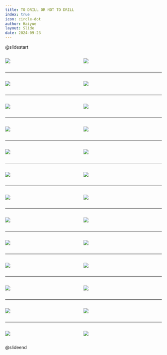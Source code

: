 ```yaml
---
title: TO DRILL OR NOT TO DRILL
index: true
icon: circle-dot
author: Haiyue
layout: Slide
date: 2024-09-23
---
```

 
@slidestart

<div style="display:flex">
<div style="flex:1">

![](https://raw.githubusercontent.com/yclord/reading/refs/heads/master/english/Level-W/TO%20DRILL%20OR%20NOT%20TO%20DRILL/001.webp)
</div>
<div style="flex:1">

![](https://raw.githubusercontent.com/yclord/reading/refs/heads/master/english/Level-W/TO%20DRILL%20OR%20NOT%20TO%20DRILL/002.webp)
</div>
</div>

---

<div style="display:flex">
<div style="flex:1">

![](https://raw.githubusercontent.com/yclord/reading/refs/heads/master/english/Level-W/TO%20DRILL%20OR%20NOT%20TO%20DRILL/003.webp)
</div>
<div style="flex:1">

![](https://raw.githubusercontent.com/yclord/reading/refs/heads/master/english/Level-W/TO%20DRILL%20OR%20NOT%20TO%20DRILL/004.webp)
</div>
</div>

---

<div style="display:flex">
<div style="flex:1">

![](https://raw.githubusercontent.com/yclord/reading/refs/heads/master/english/Level-W/TO%20DRILL%20OR%20NOT%20TO%20DRILL/005.webp)
</div>
<div style="flex:1">

![](https://raw.githubusercontent.com/yclord/reading/refs/heads/master/english/Level-W/TO%20DRILL%20OR%20NOT%20TO%20DRILL/006.webp)
</div>
</div>

---

<div style="display:flex">
<div style="flex:1">

![](https://raw.githubusercontent.com/yclord/reading/refs/heads/master/english/Level-W/TO%20DRILL%20OR%20NOT%20TO%20DRILL/007.webp)
</div>
<div style="flex:1">

![](https://raw.githubusercontent.com/yclord/reading/refs/heads/master/english/Level-W/TO%20DRILL%20OR%20NOT%20TO%20DRILL/008.webp)
</div>
</div>

---

<div style="display:flex">
<div style="flex:1">

![](https://raw.githubusercontent.com/yclord/reading/refs/heads/master/english/Level-W/TO%20DRILL%20OR%20NOT%20TO%20DRILL/009.webp)
</div>
<div style="flex:1">

![](https://raw.githubusercontent.com/yclord/reading/refs/heads/master/english/Level-W/TO%20DRILL%20OR%20NOT%20TO%20DRILL/010.webp)
</div>
</div>

---

<div style="display:flex">
<div style="flex:1">

![](https://raw.githubusercontent.com/yclord/reading/refs/heads/master/english/Level-W/TO%20DRILL%20OR%20NOT%20TO%20DRILL/011.webp)
</div>
<div style="flex:1">

![](https://raw.githubusercontent.com/yclord/reading/refs/heads/master/english/Level-W/TO%20DRILL%20OR%20NOT%20TO%20DRILL/012.webp)
</div>
</div>

---

<div style="display:flex">
<div style="flex:1">

![](https://raw.githubusercontent.com/yclord/reading/refs/heads/master/english/Level-W/TO%20DRILL%20OR%20NOT%20TO%20DRILL/013.webp)
</div>
<div style="flex:1">

![](https://raw.githubusercontent.com/yclord/reading/refs/heads/master/english/Level-W/TO%20DRILL%20OR%20NOT%20TO%20DRILL/014.webp)
</div>
</div>

---

<div style="display:flex">
<div style="flex:1">

![](https://raw.githubusercontent.com/yclord/reading/refs/heads/master/english/Level-W/TO%20DRILL%20OR%20NOT%20TO%20DRILL/015.webp)
</div>
<div style="flex:1">

![](https://raw.githubusercontent.com/yclord/reading/refs/heads/master/english/Level-W/TO%20DRILL%20OR%20NOT%20TO%20DRILL/016.webp)
</div>
</div>

---

<div style="display:flex">
<div style="flex:1">

![](https://raw.githubusercontent.com/yclord/reading/refs/heads/master/english/Level-W/TO%20DRILL%20OR%20NOT%20TO%20DRILL/017.webp)
</div>
<div style="flex:1">

![](https://raw.githubusercontent.com/yclord/reading/refs/heads/master/english/Level-W/TO%20DRILL%20OR%20NOT%20TO%20DRILL/018.webp)
</div>
</div>

---

<div style="display:flex">
<div style="flex:1">

![](https://raw.githubusercontent.com/yclord/reading/refs/heads/master/english/Level-W/TO%20DRILL%20OR%20NOT%20TO%20DRILL/019.webp)
</div>
<div style="flex:1">

![](https://raw.githubusercontent.com/yclord/reading/refs/heads/master/english/Level-W/TO%20DRILL%20OR%20NOT%20TO%20DRILL/020.webp)
</div>
</div>

---

<div style="display:flex">
<div style="flex:1">

![](https://raw.githubusercontent.com/yclord/reading/refs/heads/master/english/Level-W/TO%20DRILL%20OR%20NOT%20TO%20DRILL/021.webp)
</div>
<div style="flex:1">

![](https://raw.githubusercontent.com/yclord/reading/refs/heads/master/english/Level-W/TO%20DRILL%20OR%20NOT%20TO%20DRILL/022.webp)
</div>
</div>

---

<div style="display:flex">
<div style="flex:1">

![](https://raw.githubusercontent.com/yclord/reading/refs/heads/master/english/Level-W/TO%20DRILL%20OR%20NOT%20TO%20DRILL/023.webp)
</div>
<div style="flex:1">

![](https://raw.githubusercontent.com/yclord/reading/refs/heads/master/english/Level-W/TO%20DRILL%20OR%20NOT%20TO%20DRILL/024.webp)
</div>
</div>

---

<div style="display:flex">
<div style="flex:1">

![](https://raw.githubusercontent.com/yclord/reading/refs/heads/master/english/Level-W/TO%20DRILL%20OR%20NOT%20TO%20DRILL/025.webp)
</div>
<div style="flex:1">

![](https://raw.githubusercontent.com/yclord/reading/refs/heads/master/english/Level-W/TO%20DRILL%20OR%20NOT%20TO%20DRILL/026.webp)
</div>
</div>

@slideend